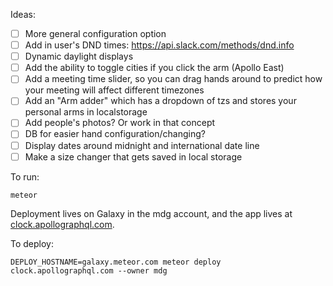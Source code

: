 Ideas:
- [ ] More general configuration option
- [ ] Add in user's DND times: https://api.slack.com/methods/dnd.info
- [ ] Dynamic daylight displays
- [ ] Add the ability to toggle cities if you click the arm (Apollo East)
- [ ] Add a meeting time slider, so you can drag hands around to predict how your meeting will affect different timezones
- [ ] Add an "Arm adder" which has a dropdown of tzs and stores your personal arms in localstorage
- [ ] Add people's photos? Or work in that concept
- [ ] DB for easier hand configuration/changing?
- [ ] Display dates around midnight and international date line
- [ ] Make a size changer that gets saved in local storage

To run:

```
meteor
```

Deployment lives on Galaxy in the mdg account, and the app lives at [clock.apollographql.com](https://clock.apollographql.com).

To deploy:

```
DEPLOY_HOSTNAME=galaxy.meteor.com meteor deploy clock.apollographql.com --owner mdg
```
